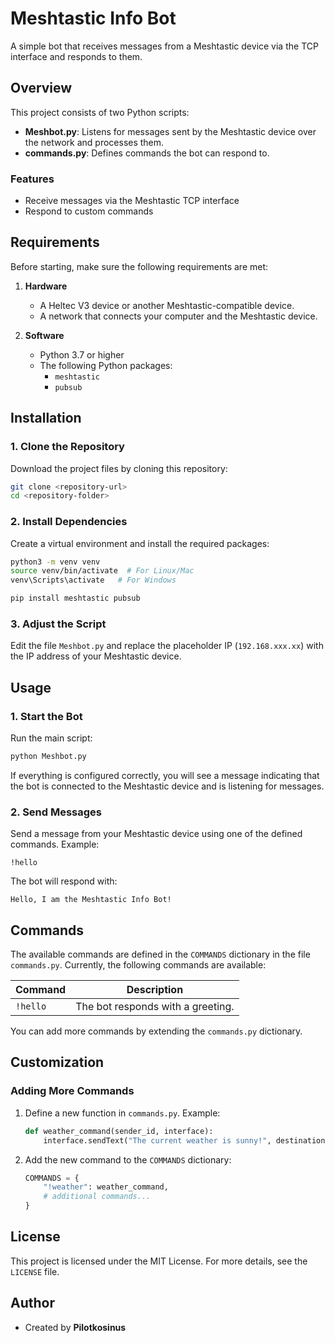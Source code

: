 # Meshtastic Info Bot

A simple bot that receives messages from a Meshtastic device via the TCP interface and responds to them.

## Overview

This project consists of two Python scripts:
- **Meshbot.py**: Listens for messages sent by the Meshtastic device over the network and processes them.
- **commands.py**: Defines commands the bot can respond to.

### Features
- Receive messages via the Meshtastic TCP interface
- Respond to custom commands

## Requirements

Before starting, make sure the following requirements are met:

1. **Hardware**
   - A Heltec V3 device or another Meshtastic-compatible device.
   - A network that connects your computer and the Meshtastic device.

2. **Software**
   - Python 3.7 or higher
   - The following Python packages:
     - `meshtastic`
     - `pubsub`

## Installation

### 1. Clone the Repository
Download the project files by cloning this repository:

```bash
git clone <repository-url>
cd <repository-folder>
```

### 2. Install Dependencies
Create a virtual environment and install the required packages:

```bash
python3 -m venv venv
source venv/bin/activate  # For Linux/Mac
venv\Scripts\activate   # For Windows

pip install meshtastic pubsub
```

### 3. Adjust the Script
Edit the file `Meshbot.py` and replace the placeholder IP (`192.168.xxx.xx`) with the IP address of your Meshtastic device.

## Usage

### 1. Start the Bot
Run the main script:

```bash
python Meshbot.py
```

If everything is configured correctly, you will see a message indicating that the bot is connected to the Meshtastic device and is listening for messages.

### 2. Send Messages
Send a message from your Meshtastic device using one of the defined commands. Example:

```
!hello
```

The bot will respond with:

```
Hello, I am the Meshtastic Info Bot!
```

## Commands
The available commands are defined in the `COMMANDS` dictionary in the file `commands.py`. Currently, the following commands are available:

| Command     | Description                        |
|-------------|------------------------------------|
| `!hello`    | The bot responds with a greeting.  |

You can add more commands by extending the `commands.py` dictionary.

## Customization

### Adding More Commands
1. Define a new function in `commands.py`. Example:

    ```python
    def weather_command(sender_id, interface):
        interface.sendText("The current weather is sunny!", destinationId=sender_id)
    ```

2. Add the new command to the `COMMANDS` dictionary:

    ```python
    COMMANDS = {
        "!weather": weather_command,
        # additional commands...
    }
    ```

## License

This project is licensed under the MIT License. For more details, see the `LICENSE` file.

## Author
- Created by **Pilotkosinus** 

